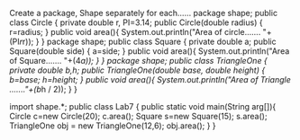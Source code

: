 Create a package, Shape separately for each……
package shape;
public class Circle {
private double r, PI=3.14;
public Circle(double radius)
{
r=radius;
}
public void area(){
System.out.println("Area of circle....... "+(PI*r*r));
}
}
package shape;
public class Square
{
private double a;
public Square(double side)
{
a=side;
}
public void area(){
System.out.println("Area of Square....... "+(4*a));
}
}
package shape;
public class TriangleOne
{
private double b,h;
public TriangleOne(double base, double height)
{
b=base; h=height;
}
public void area(){
System.out.println("Area of Triangle ......."+(b*h / 2));
}
}

import shape.*;
public class Lab7 {
public static void main(String arg[]){
Circle c=new Circle(20);
c.area();
Square s=new Square(15);
s.area();
TriangleOne obj = new TriangleOne(12,6);
obj.area();
}
}
